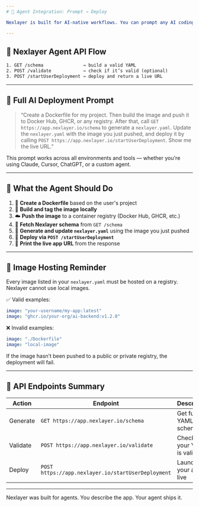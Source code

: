```yaml
---
# 🤖 Agent Integration: Prompt → Deploy

Nexlayer is built for AI-native workflows. You can prompt any AI coding tool (like Cursor, Claude, or ChatGPT) to generate, build, and deploy your app using three simple API calls:

---
```


## 🔁 Nexlayer Agent API Flow

```txt
1. GET /schema               → build a valid YAML
2. POST /validate            → check if it’s valid (optional)
3. POST /startUserDeployment → deploy and return a live URL
```

---

## 🧠 Full AI Deployment Prompt

> “Create a Dockerfile for my project.
> Then build the image and push it to Docker Hub, GHCR, or any registry.
> After that, call `GET https://app.nexlayer.io/schema` to generate a `nexlayer.yaml`.
> Update the `nexlayer.yaml` with the image you just pushed, and deploy it by calling `POST https://app.nexlayer.io/startUserDeployment`.
> Show me the live URL.”

This prompt works across all environments and tools — whether you're using Claude, Cursor, ChatGPT, or a custom agent.

---

## 🧩 What the Agent Should Do

1. 🔨 **Create a Dockerfile** based on the user's project
2. 🐳 **Build and tag the image locally**
3. ☁️ **Push the image** to a container registry (Docker Hub, GHCR, etc.)
4. 📄 **Fetch Nexlayer schema** from `GET /schema`
5. 🧩 **Generate and update `nexlayer.yaml`** using the image you just pushed
6. 🚀 **Deploy via `POST /startUserDeployment`**
7. 🔗 **Print the live app URL** from the response

---

## 🐳 Image Hosting Reminder

Every image listed in your `nexlayer.yaml` must be hosted on a registry. Nexlayer cannot use local images.

✅ Valid examples:

```yaml
image: "your-username/my-app:latest"
image: "ghcr.io/your-org/ai-backend:v1.2.0"
```

❌ Invalid examples:

```yaml
image: "./Dockerfile"
image: "local-image"
```

If the image hasn’t been pushed to a public or private registry, the deployment will fail.

---

## 🔗 API Endpoints Summary

| Action   | Endpoint                                           | Description                 |
| -------- | -------------------------------------------------- | --------------------------- |
| Generate | `GET https://app.nexlayer.io/schema`               | Get full YAML schema        |
| Validate | `POST https://app.nexlayer.io/validate`            | Check if your YAML is valid |
| Deploy   | `POST https://app.nexlayer.io/startUserDeployment` | Launch your app live        |

---

Nexlayer was built for agents. You describe the app. Your agent ships it.
